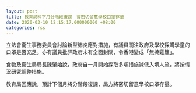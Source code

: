 ```yaml
---
layout: post
title: 教育局料下月分階段復課　會密切留意學校口罩存量
date: 2020-03-10 12:15:17.000000000 +08:00
categories: rss
---
```


立法會衞生事務委員會討論新型肺炎應對措施，有議員關注政府及學校採購學童的口罩是否充足。亦有議員批評政府未有全面封關，令香港變成「無掩雞籠」。

食物及衞生局局長陳肇始說，政府自一月開始採取多項措施減低入境人流，將按情況研究調整措施。

教育局回應說，預計下個月將分階段復課，局方將密切留意學校口罩存量。
